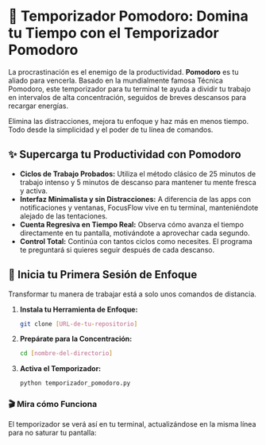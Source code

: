 # 🍅 Temporizador Pomodoro: Domina tu Tiempo con el Temporizador Pomodoro

La procrastinación es el enemigo de la productividad. **Pomodoro** es tu aliado para vencerla. Basado en la mundialmente famosa Técnica Pomodoro, este temporizador para tu terminal te ayuda a dividir tu trabajo en intervalos de alta concentración, seguidos de breves descansos para recargar energías.

Elimina las distracciones, mejora tu enfoque y haz más en menos tiempo. Todo desde la simplicidad y el poder de tu línea de comandos.

## ✨ Supercarga tu Productividad con Pomodoro

* **Ciclos de Trabajo Probados:** Utiliza el método clásico de 25 minutos de trabajo intenso y 5 minutos de descanso para mantener tu mente fresca y activa.
* **Interfaz Minimalista y sin Distracciones:** A diferencia de las apps con notificaciones y ventanas, FocusFlow vive en tu terminal, manteniéndote alejado de las tentaciones.
* **Cuenta Regresiva en Tiempo Real:** Observa cómo avanza el tiempo directamente en tu pantalla, motivándote a aprovechar cada segundo.
* **Control Total:** Continúa con tantos ciclos como necesites. El programa te preguntará si quieres seguir después de cada descanso.

## 🚀 Inicia tu Primera Sesión de Enfoque

Transformar tu manera de trabajar está a solo unos comandos de distancia.

1.  **Instala tu Herramienta de Enfoque:**
    ```bash
    git clone [URL-de-tu-repositorio]
    ```

2.  **Prepárate para la Concentración:**
    ```bash
    cd [nombre-del-directorio]
    ```

3.  **Activa el Temporizador:**
    ```bash
    python temporizador_pomodoro.py
    ```

### 🎬 Mira cómo Funciona

El temporizador se verá así en tu terminal, actualizándose en la misma línea para no saturar tu pantalla:
